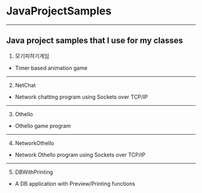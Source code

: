 # JavaProjectSamples
---
Java project samples that I use for my classes
---
1. 모기피하기게임
  * Timer based animation game
---
2. NetChat
  * Network chatting program using Sockets over TCP/IP
---
3. Othello
  * Othello game program
---
4. NetworkOthello
  * Network Othello program using Sockets over TCP/IP
---
5. DBWithPrinting
  * A DB application with Preview/Printing functions
